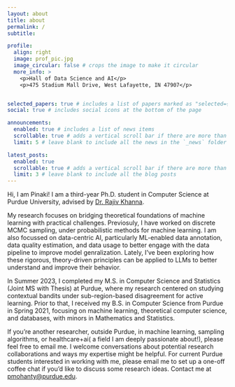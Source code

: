 ```yaml
---
layout: about
title: about
permalink: /
subtitle: 

profile:
  align: right
  image: prof_pic.jpg
  image_circular: false # crops the image to make it circular
  more_info: >
    <p>Hall of Data Science and AI</p>
    <p>475 Stadium Mall Drive, West Lafayette, IN 47907</p>


selected_papers: true # includes a list of papers marked as "selected={true}"
social: true # includes social icons at the bottom of the page

announcements:
  enabled: true # includes a list of news items
  scrollable: true # adds a vertical scroll bar if there are more than 3 news items
  limit: 5 # leave blank to include all the news in the `_news` folder

latest_posts:
  enabled: true
  scrollable: true # adds a vertical scroll bar if there are more than 3 new posts items
  limit: 3 # leave blank to include all the blog posts
---
```


Hi, I am Pinaki! I am a third-year Ph.D. student in Computer Science at Purdue University, advised by [Dr. Rajiv Khanna](https://rjvak7.github.io/). 

My research focuses on bridging theoretical foundations of machine learning with practical challenges. Previosuly, I have worked on discrete MCMC sampling, under probabilistic methods for machine learning. I am also focussed on data-centric AI, particularly ML-enabled data annotation, data quality estimation, and data usage to better engage with the data pipeline to improve model genralization. Lately, I’ve been exploring how these rigorous, theory-driven principles can be applied to LLMs to better understand and improve their behavior.

In Summer 2023, I completed my M.S. in Computer Science and Statistics (Joint MS with Thesis) at Purdue, where my research centered on studying contextual bandits under sub-region-based disagreement for active learning. Prior to that, I received my B.S. in Computer Science from Purdue in Spring 2021, focusing on machine learning, theoretical computer science, and databases, with minors in Mathematics and Statistics.

If you’re another researcher, outside Purdue, in machine learning, sampling algorithms, or healthcare+ai( a field I am deeply passionate about!), please feel free to email me. I welcome conversations about potential research collaborations and ways my expertise might be helpful. For current Purdue students interested in working with me, please email me to set up a one-off coffee chat if you’d like to discuss some research ideas. Contact me at <a href="mailto:pmohanty@purdue.edu">pmohanty@purdue.edu</a>. 


